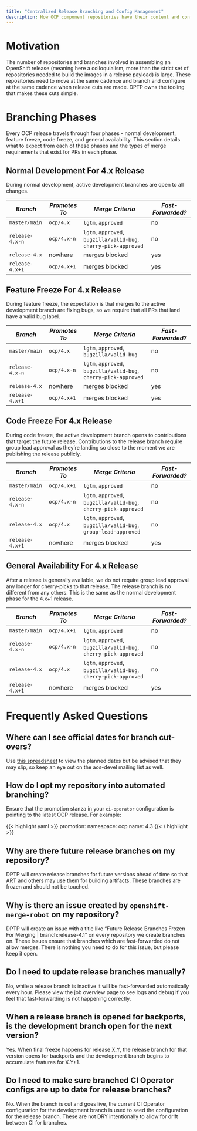 ```yaml
---
title: "Centralized Release Branching and Config Management"
description: How OCP component repositories have their content and configuration managed centrally.
---
```


# Motivation
The number of repositories and branches involved in assembling an OpenShift release (meaning here a colloquialism, more than the strict set of repositories needed to build the images in a release payload) is large. These repositories need to move at the same cadence and branch and configure at the same cadence when release cuts are made. DPTP owns the tooling that makes these cuts simple.

# Branching Phases
Every OCP release travels through four phases - normal development, feature freeze, code freeze, and general availability. This section details what to expect from each of these phases and the types of merge requirements that exist for PRs in each phase.

## Normal Development For 4.x Release
During normal development, active development branches are open to all changes.

|*Branch*|*Promotes To*|*Merge Criteria*|*Fast-Forwarded?*|
|-|-|-|-|
|`master/main`|`ocp/4.x`|`lgtm`, `approved`|no|
|`release-4.x-n`|`ocp/4.x-n`|`lgtm`, `approved`, `bugzilla/valid-bug`, `cherry-pick-approved`|no|
|`release-4.x`|nowhere|merges blocked|yes|
|`release-4.x+1`|`ocp/4.x+1`|merges blocked|yes|

## Feature Freeze For 4.x Release
During feature freeze, the expectation is that merges to the active development branch are fixing bugs, so we require that all PRs that land have a valid bug label.

|*Branch*|*Promotes To*|*Merge Criteria*|*Fast-Forwarded?*|
|-|-|-|-|
|`master/main`|`ocp/4.x`|`lgtm`, `approved`, `bugzilla/valid-bug`|no|
|`release-4.x-n`|`ocp/4.x-n`|`lgtm`, `approved`, `bugzilla/valid-bug`, `cherry-pick-approved`|no|
|`release-4.x`|nowhere|merges blocked|yes|
|`release-4.x+1`|`ocp/4.x+1`|merges blocked|yes|

## Code Freeze For 4.x Release
During code freeze, the active development branch opens to contributions that target the future release. Contributions to the release branch require group lead approval as they’re landing so close to the moment we are publishing the release publicly.

|*Branch*|*Promotes To*|*Merge Criteria*|*Fast-Forwarded?*|
|-|-|-|-|
|`master/main`|`ocp/4.x+1`|`lgtm`, `approved`|no|
|`release-4.x-n`|`ocp/4.x-n`|`lgtm`, `approved`, `bugzilla/valid-bug`, `cherry-pick-approved`|no|
|`release-4.x`|`ocp/4.x`|`lgtm`, `approved`, `bugzilla/valid-bug`, `group-lead-approved`|no|
|`release-4.x+1`|nowhere|merges blocked|yes|

## General Availability For 4.x Release
After a release is generally available, we do not require group lead approval any longer for cherry-picks to that release. The release branch is no different from any others. This is the same as the normal development phase for the 4.x+1 release.

|*Branch*|*Promotes To*|*Merge Criteria*|*Fast-Forwarded?*|
|-|-|-|-|
|`master/main`|`ocp/4.x+1`|`lgtm`, `approved`|no|
|`release-4.x-n`|`ocp/4.x-n`|`lgtm`, `approved`, `bugzilla/valid-bug`, `cherry-pick-approved`|no|
|`release-4.x`|`ocp/4.x`|`lgtm`, `approved`, `bugzilla/valid-bug`, `cherry-pick-approved`|no|
|`release-4.x+1`|nowhere|merges blocked|yes|


# Frequently Asked Questions
## Where can I see official dates for branch cut-overs?
Use [this spreadsheet](https://docs.google.com/spreadsheets/u/1/d/19bRYespPb-AvclkwkoizmJ6NZ54p9iFRn6DGD8Ugv2c/edit#gid=0) to view the planned dates but be advised that they may slip, so keep an eye out on the aos-devel mailing list as well.

## How do I opt my repository into automated branching?
Ensure that the promotion stanza in your `ci-operator` configuration is pointing to the latest OCP release. For example:

{{< highlight yaml >}}
promotion:
  namespace: ocp
  name: 4.3
{{< / highlight >}}

## Why are there future release branches on my repository?
DPTP will create release branches for future versions ahead of time so that ART and others may use them for building artifacts. These branches are frozen and should not be touched.

## Why is there an issue created by `openshift-merge-robot` on my repository?
DPTP will create an issue with a title like “Future Release Branches Frozen For Merging | branch:release-4.1” on every repository we create branches on. These issues ensure that branches which are fast-forwarded do not allow merges. There is nothing you need to do for this issue, but please keep it open.

## Do I need to update release branches manually?
No, while a release branch is inactive it will be fast-forwarded automatically every hour. Please view the job overview page to see logs and debug if you feel that fast-forwarding is not happening correctly.

## When a release branch is opened for backports, is the development branch open for the next version?
Yes. When final freeze happens for release X.Y, the release branch for that version opens for backports and the development branch begins to accumulate features for X.Y+1.

## Do I need to make sure branched CI Operator configs are up to date for release branches?
No. When the branch is cut and goes live, the current CI Operator configuration for the development branch is used to seed the configuration for the release branch. These are not DRY intentionally to allow for drift between CI for branches.
